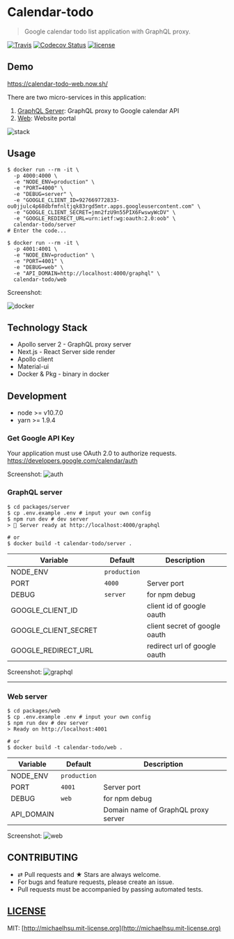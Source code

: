# Calendar-todo

> Google calendar todo list application with GraphQL proxy.

[![Travis][travis-badge]][travis]
[![Codecov Status][codecov-badge]][codecov]
[![license][license-badge]][license]

## Demo

https://calendar-todo-web.now.sh/

There are two micro-services in this application:

1. [GraphQL Server](#graphql-server): GraphQL proxy to Google calendar API
2. [Web](#web-server): Website portal

![stack](./docs/stack.png)

## Usage

```shell
$ docker run --rm -it \
  -p 4000:4000 \
  -e "NODE_ENV=production" \
  -e "PORT=4000" \
  -e "DEBUG=server" \
  -e "GOOGLE_CLIENT_ID=927669772833-ou0jjulc4p68dbfmfnltjqk83rgd5mtr.apps.googleusercontent.com" \
  -e "GOOGLE_CLIENT_SECRET=jmn2fzU9n55PIX6FwswyWcDV" \
  -e "GOOGLE_REDIRECT_URL=urn:ietf:wg:oauth:2.0:oob" \
  calendar-todo/server
# Enter the code...

$ docker run --rm -it \
  -p 4001:4001 \
  -e "NODE_ENV=production" \
  -e "PORT=4001" \
  -e "DEBUG=web" \
  -e "API_DOMAIN=http://localhost:4000/graphql" \
  calendar-todo/web
```

Screenshot:

![docker](./docs/docker.gif)

## Technology Stack

- Apollo server 2 - GraphQL proxy server
- Next.js - React Server side render
- Apollo client
- Material-ui
- Docker & Pkg - binary in docker

## Development

- node >= v10.7.0
- yarn >= 1.9.4

### Get Google API Key

Your application must use OAuth 2.0 to authorize requests.
https://developers.google.com/calendar/auth

Screenshot:
![auth](./docs/auth.png)

### GraphQL server

```shell
$ cd packages/server
$ cp .env.example .env # input your own config
$ npm run dev # dev server
> 🚀 Server ready at http://localhost:4000/graphql

# or
$ docker build -t calendar-todo/server .
```

| **Variable**         | **Default**  | **Description**               |
| -------------------- | ------------ | ----------------------------- |
| NODE_ENV             | `production` |                               |
| PORT                 | `4000`       | Server port                   |
| DEBUG                | `server`     | for npm debug                 |
| GOOGLE_CLIENT_ID     |              | client id of google oauth     |
| GOOGLE_CLIENT_SECRET |              | client secret of google oauth |
| GOOGLE_REDIRECT_URL  |              | redirect url of google oauth  |

Screenshot:
![graphql](./docs/graphql.png)

---

### Web server

```shell
$ cd packages/web
$ cp .env.example .env # input your own config
$ npm run dev # dev server
> Ready on http://localhost:4001

# or
$ docker build -t calendar-todo/web .
```

| **Variable** | **Default**  | **Description**                     |
| ------------ | ------------ | ----------------------------------- |
| NODE_ENV     | `production` |                                     |
| PORT         | `4001`       | Server port                         |
| DEBUG        | `web`        | for npm debug                       |
| API_DOMAIN   |              | Domain name of GraphQL proxy server |

Screenshot:
![web](./docs/web.png)

## CONTRIBUTING

- ⇄ Pull requests and ★ Stars are always welcome.
- For bugs and feature requests, please create an issue.
- Pull requests must be accompanied by passing automated tests.

## [LICENSE](LICENSE)

MIT: [http://michaelhsu.mit-license.org](http://michaelhsu.mit-license.org)

[travis-badge]: https://travis-ci.com/evenchange4/calendar-todo.svg?branch=master
[travis]: https://travis-ci.org/evenchange4/calendar-todo
[codecov-badge]: https://img.shields.io/codecov/c/github/evenchange4/calendar-todo.svg?style=flat-square
[codecov]: https://codecov.io/github/evenchange4/calendar-todo?branch=master
[license-badge]: https://img.shields.io/github/license/evenchange4/micro-website-api.svg?style=flat-square
[license]: http://michaelhsu.mit-license.org/
